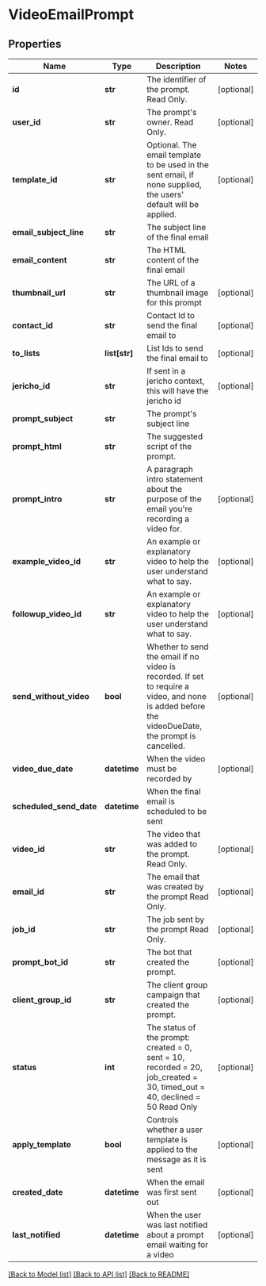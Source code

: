 # VideoEmailPrompt

## Properties
Name | Type | Description | Notes
------------ | ------------- | ------------- | -------------
**id** | **str** | The identifier of the prompt. Read Only. | [optional] 
**user_id** | **str** | The prompt&#39;s owner. Read Only. | [optional] 
**template_id** | **str** | Optional. The email template to be used in the sent email, if none supplied, the users&#39; default will be applied. | [optional] 
**email_subject_line** | **str** | The subject line of the final email | 
**email_content** | **str** | The HTML content of the final email | 
**thumbnail_url** | **str** | The URL of a thumbnail image for this prompt | [optional] 
**contact_id** | **str** | Contact Id to send the final email to | [optional] 
**to_lists** | **list[str]** | List Ids to send the final email to | [optional] 
**jericho_id** | **str** | If sent in a jericho context, this will have the jericho id | [optional] 
**prompt_subject** | **str** | The prompt&#39;s subject line | 
**prompt_html** | **str** | The suggested script of the prompt. | 
**prompt_intro** | **str** | A paragraph intro statement about the purpose of the email you&#39;re recording a video for. | [optional] 
**example_video_id** | **str** | An example or explanatory video to help the user understand what to say. | [optional] 
**followup_video_id** | **str** | An example or explanatory video to help the user understand what to say. | [optional] 
**send_without_video** | **bool** | Whether to send the email if no video is recorded. If set to require a video, and none is added before the videoDueDate, the prompt is cancelled. | [optional] 
**video_due_date** | **datetime** | When the video must be recorded by | [optional] 
**scheduled_send_date** | **datetime** | When the final email is scheduled to be sent | 
**video_id** | **str** | The video that was added to the prompt. Read Only. | [optional] 
**email_id** | **str** | The email that was created by the prompt Read Only. | [optional] 
**job_id** | **str** | The job sent by the prompt Read Only. | [optional] 
**prompt_bot_id** | **str** | The bot that created the prompt. | [optional] 
**client_group_id** | **str** | The client group campaign that created the prompt. | [optional] 
**status** | **int** | The status of the prompt: created &#x3D; 0, sent &#x3D; 10, recorded &#x3D; 20, job_created &#x3D; 30, timed_out &#x3D; 40, declined &#x3D; 50 Read Only | [optional] 
**apply_template** | **bool** | Controls whether a user template is applied to the message as it is sent | [optional] 
**created_date** | **datetime** | When the email was first sent out | [optional] 
**last_notified** | **datetime** | When the user was last notified about a prompt email waiting for a video | [optional] 

[[Back to Model list]](../README.md#documentation-for-models) [[Back to API list]](../README.md#documentation-for-api-endpoints) [[Back to README]](../README.md)


